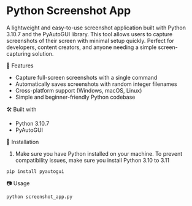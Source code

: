 # Python Screenshot App

A lightweight and easy-to-use screenshot application built with Python 3.10.7 and the PyAutoGUI library. This tool allows users to capture screenshots of their screen with minimal setup quickly. Perfect for developers, content creators, and anyone needing a simple screen-capturing solution.

🚀 Features
- Capture full-screen screenshots with a single command
- Automatically saves screenshots with random integer filenames
- Cross-platform support (Windows, macOS, Linux)
- Simple and beginner-friendly Python codebase

🛠️ Built with
- Python 3.10.7
- PyAutoGUI

📂 Installation
1. Make sure you have Python installed on your machine. To prevent compatibility issues, make sure you install Python 3.10 to 3.11

```
pip install pyautogui
```

📷 Usage
```
python screenshot_app.py
```
